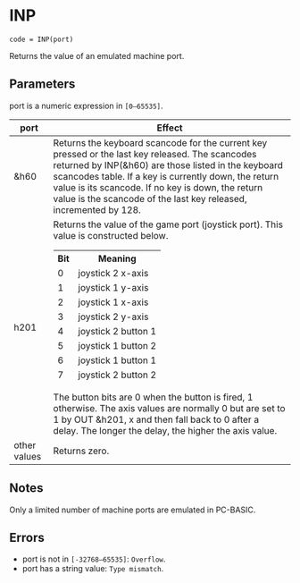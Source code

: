 # INP
```
code = INP(port)
```
Returns the value of an emulated machine port.

## Parameters
port is a numeric expression in `[0—65535]`.

| port | **Effect** |
|------| -----------|
| &h60 | Returns the keyboard scancode for the current key pressed or the last key released. The scancodes returned by INP(&h60) are those listed in the keyboard scancodes table. If a key is currently down, the return value is its scancode. If no key is down, the return value is the scancode of the last key released, incremented by 128.|
| h201 | Returns the value of the game port (joystick port). This value is constructed below.<table><thead><tr><th>Bit</th><th>Meaning</th></tr><tr><td>0</td><td>joystick 2 x-axis</td></tr><tr><td>1</td><td>joystick 1 y-axis</td></tr><tr><td>2</td><td>joystick 1 x-axis</td></tr><tr><td>3</td><td>joystick 2 y-axis</td></tr><tr><td>4</td><td>joystick 2 button 1</td></tr><tr><td>5</td><td>joystick 1 button 2</td></tr><tr><td>6</td><td>joystick 1 button 1</td></tr><tr><td>7</td><td>joystick 2 button 2</td></tr></tbody></table>The button bits are 0 when the button is fired, 1 otherwise. The axis values are normally 0 but are set to 1 by OUT &h201, x and then fall back to 0 after a delay. The longer the delay, the higher the axis value.|
| other values | Returns zero.|

## Notes
Only a limited number of machine ports are emulated in PC-BASIC.
## Errors
* port is not in `[-32768—65535]`: `Overflow`.
* port has a string value: `Type mismatch`.